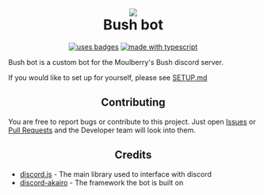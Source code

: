 <!-- markdownlint-disable MD010 MD033 -->
<h1 align = "center">
	<img src="https://cdn.discordapp.com/avatars/767478359348740148/8e9fc569e00fa3973b9d2d89ce2acf62.png">
	<br>
	Bush bot
</h1>

<div align="center">

<!-- [![CodeFactor](https://img.shields.io/codefactor/grade/github/TymanWasTaken/Utilibot?style=for-the-badge)](https://www.codefactor.io/repository/github/tymanwastaken/cascade) -->

[![uses badges](https://img.shields.io/badge/Uses-Badges-yellow?style=for-the-badge)](https://shields.io)
[![made with typescript](https://img.shields.io/badge/Made%20With-Typescript-orange?style=for-the-badge)](https://www.typescriptlang.org/)

</div>

Bush bot is a custom bot for the Moulberry's Bush discord server.

If you would like to set up for yourself, please see [SETUP.md](https://github.com/NotEnoughUpdates/bush-bot/blob/rewrite/.github/SETUP.md)

<h2 align="center">Contributing</h2>

You are free to report bugs or contribute to this project. Just open <a href="https://github.com/NotEnoughUpdates/bush-bot/issues">Issues</a> or <a href="https://github.com/NotEnoughUpdates/bush-bot/pulls">Pull Requests</a> and the Developer team will look into them.

<h2 align="center">Credits</h2>

- <a href="https://discord.js.org/">discord.js</a> - The main library used to interface with discord
- <a href="https://discord-akairo.github.io/">discord-akairo</a> - The framework the bot is built on

